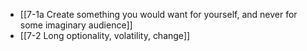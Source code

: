 - [[7-1a Create something you would want for yourself, and never for some imaginary audience]]
- [[7-2 Long optionality, volatility, change]]
